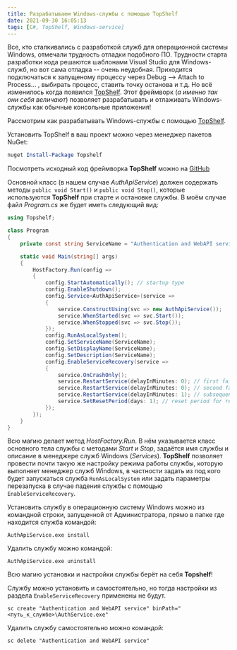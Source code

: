 ```yaml
---
title: Разрабатываем Windows-службы с помощью TopShelf
date: 2021-09-30 16:05:13
tags: [C#, TopShelf, Windows-service]
---
```


Все, кто сталкивались с разработкой служб для операционной системы Windows, отмечали трудность отладки подобного ПО. Трудности старта разработки кода решаются шаблонами Visual Studio для Windows-служб, но вот сама отладка -- очень неудобная. Приходится подключаться к запущеному процессу через Debug --> Attach to Process... , выбирать процесс, ставить точку останова и т.д. Но всё изменилось когда появился [TopShelf](http://topshelf-project.com/). Этот фреймворк (*а именно так они себя величают*) позволяет разрабатывать и отлаживать Windows-службы как обычные консольные приложения!

Рассмотрим как разрабатывать Windows-службы с помощью [TopShelf](http://docs.topshelf-project.com/en/latest/).

Установить TopShelf в ваш проект можно через менеджер пакетов NuGet:
``` powershell
nuget Install-Package Topshelf
```

Посмотреть исходный код фреймворка **TopShelf** можно на [GitHub](https://github.com/Topshelf/Topshelf)

Основной класс (в нашем случае *AuthApiService*) должен содержать методы ``` public void Start() ``` и ``` public void Stop() ```, которые используются **TopShelf** при старте и остановке службы. В моём случае файл *Program.cs* же будет иметь следующий вид:
``` csharp
using Topshelf;

class Program
{
    private const string ServiceName = "Authentication and WebAPI service";

    static void Main(string[] args)
    {
        HostFactory.Run(config =>
        {
            config.StartAutomatically(); // startup type
            config.EnableShutdown();
            config.Service<AuthApiService>(service =>
            {
                service.ConstructUsing(svc => new AuthApiService());
                service.WhenStarted(svc => svc.Start());
                service.WhenStopped(svc => svc.Stop());
            });
            config.RunAsLocalSystem();
            config.SetServiceName(ServiceName);
            config.SetDisplayName(ServiceName);
            config.SetDescription(ServiceName);
            config.EnableServiceRecovery(service =>
            {
                service.OnCrashOnly();
                service.RestartService(delayInMinutes: 0); // first failure
                service.RestartService(delayInMinutes: 0); // second failure
                service.RestartService(delayInMinutes: 1); // subsequent failures
                service.SetResetPeriod(days: 1); // reset period for restart options
            });
        });                                          
    }
}
```

Всю магию делает метод *HostFactory.Run*. В нём указывается класс основного тела службы с методами *Start* и *Stop*, задаётся имя службы и описание в менеджере служб Windows (*Services*). **TopShelf** позволяет провести почти такую же настройку режима работы службы, которую выполняет менеджер служб Windows, в частности задать из под кого будет запускаться служба ``` RunAsLocalSystem ``` или задать параметры перезапуска в случае падения службы с помощью ``` EnableServiceRecovery ```.

Установить службу в операционную систему Windows можно из командной строки, запущенной от Администратора, прямо в папке где находится служба командой: 
```
AuthApiService.exe install
```

Удалить службу можно командой:
```
AuthApiService.exe uninstall
```

Всю магию установки и настройки службы берёт на себя **Topshelf**! 

Службу можно установить и самостоятельно, но тогда настройки из раздела ``` EnableServiceRecovery ``` применены не будут.
```
sc create "Authentication and WebAPI service" binPath="<путь_к_службе>\AuthService.exe"
```

Удалить службу самостоятельно можно командой:
```
sc delete "Authentication and WebAPI service"
```